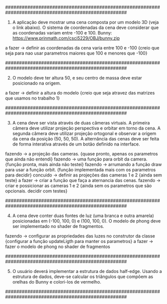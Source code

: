 ####################################################################################################

1) A aplicação deve mostrar uma cena composta por um modelo 3D (veja o link abaixo). O sistema
de coordenadas da cena deve considerar que as coordenadas variam entre -100 e 100.
Bunny: https://www.prinmath.com/csci5229/OBJ/bunny.zip

a fazer -> definir as coordenadas da cena varia entre 100 e -100 {creio que seja para nao usar parametros maiores que 100 e menores que -100}

####################################################################################################

2) O modelo deve ter altura 50, e seu centro de massa deve estar posicionado na origem.

a fazer -> definir a altura do modelo {creio que seja atravez das matrizes que usamos no trabalho 1}

####################################################################################################

3) A cena deve ser vista através de duas câmeras virtuais. A primeira câmera deve utilizar projeção
perspectiva e orbitar em torno da cena. A segunda câmera deve utilizar projeção ortogonal e
observar a origem da cena da posição (50, 50, 50). A alternância das cenas deve ser feita de forma
interativa através de um botão definido na interface.

fazendo -> a projeção das cameras. {quase pronto, apenas os parametros que ainda não entendi}
fazendo -> uma função para orbit da camera. {função pronta, mais ainda não testei}
fazendo -> arrumando a função draw para usar a função orbit. {função implementada mais com os parametros para decidir}
concuido -> definir as projeções das cameras 1 e 2 {ainda sem teste}
a fazer -> criar a função que faça a aternancia das cenas.
fazendo -> criar e possicionar as cameras 1 e 2 {ainda sem os parametros que são opcionais. decidir com testes}

####################################################################################################

4) A cena deve conter duas fontes de luz (uma branca e outra amarela) posicionadas em (-100, 100, 0) e (100, 100, 0). O modelo de phong deve ser implementado no shader de fragmentos.

fazendo -> configurar as propriedades das luzes no construtor da classe {configurar a função updateLigth para manter os parametros}
a fazer -> fazer o modelo de phong no shader de fragmentos

####################################################################################################

5) O usuário deverá implementar a estrutura de dados half-edge. Usando a estrutura de dados,
deve-se calcular os triângulos que compõem as orelhas do Bunny e colori-los de vermelho. 

####################################################################################################
